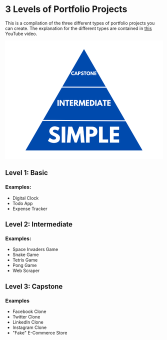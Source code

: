 # 3 Levels of Portfolio Projects

This is a compilation of the three different types of portfolio projects you can create. The explanation for the different types are contained in [this](https://youtu.be/RYE0QQKJI9o) YouTube video.

![Three levels of portfolio projects pyramid](three-levels-pyramid.png)

## Level 1: Basic

### Examples:
- Digital Clock
- Todo App
- Expense Tracker

## Level 2: Intermediate

### Examples:
- Space Invaders Game
- Snake Game
- Tetris Game
- Pong Game
- Web Scraper

## Level 3: Capstone

### Examples
- Facebook Clone
- Twitter Clone
- LinkedIn Clone
- Instagram Clone
- "Fake" E-Commerce Store
